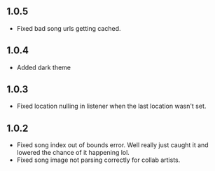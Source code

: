 ## 1.0.5
- Fixed bad song urls getting cached.

## 1.0.4
- Added dark theme

## 1.0.3
- Fixed location nulling in listener when the last location wasn't set.

## 1.0.2
- Fixed song index out of bounds error. Well really just caught it and lowered the chance of it happening lol.
- Fixed song image not parsing correctly for collab artists.